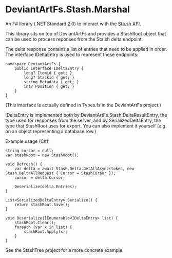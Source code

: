 # DeviantArtFs.Stash.Marshal

An F# library (.NET Standard 2.0) to interact with the [Sta.sh API.](https://www.deviantart.com/developers/http/v1/20160316)

This library sits on top of DeviantArtFs and provides a StashRoot object that can be used to process reponses from the Sta.sh delta endpoint.

The delta response contains a list of entries that need to be applied in order. The interface IDeltaEntry is used to represent these endpoints:

	namespace DeviantArtFs {
		public interface IDeltaEntry {
			long? Itemid { get; }
			long? Stackid { get; }
			string Metadata { get; }
			int? Position { get; }
		}
	}

(This interface is actually defined in Types.fs in the DeviantArtFs project.)

IDeltaEntry is implemented both by DeviantArtFs.Stash.DeltaResultEntry, the type used for responses from the server,
and by SerializedDeltaEntry, the type that StashRoot uses for export.
You can also implement it yourself (e.g. on an object representing a database row.)

Example usage (C#):

	string cursor = null;
	var stashRoot = new StashRoot();

	void Refresh() {
		var delta = await Stash.Delta.GetAllAsync(token, new Stash.DeltaAllRequest { Cursor = StashCursor });
		cursor = delta.Cursor;

		Deserialize(delta.Entries);
	}

	List<SerializedDeltaEntry> Serialize() {
		return stashRoot.Save();
	}

	void Deserialize(IEnumerable<IDeltaEntry> list) {
		stashRoot.Clear();
        foreach (var x in list) {
            stashRoot.Apply(x);
        }
	}

See the StashTree project for a more concrete example.